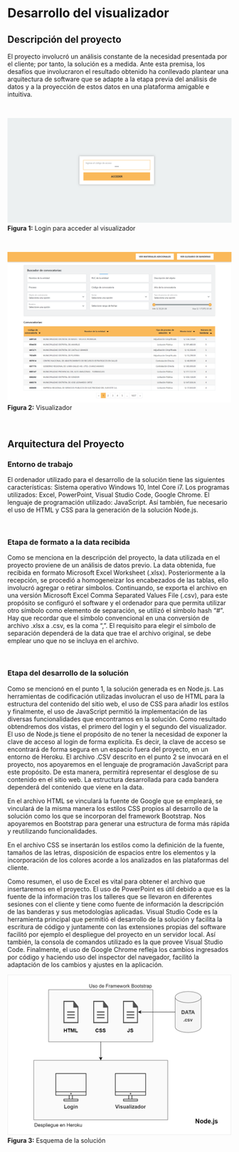 # Desarrollo del visualizador

## Descripción del proyecto 

El proyecto involucró un análisis constante de la necesidad presentada por el cliente; por tanto, la solución es a medida. Ante esta premisa, los desafíos que involucraron el resultado obtenido ha conllevado plantear una arquitectura de software que se adapte a la etapa previa del análisis de datos y a la proyección de estos datos en una plataforma amigable e intuitiva. 

</br>

![Login](images/login.png)
**Figura 1:** Login para acceder al visualizador

</br>

![Visualizador](images/visualizador.png)
**Figura 2:** Visualizador

</br>

## Arquitectura del Proyecto 

### Entorno de trabajo 

El ordenador utilizado para el desarrollo de la solución tiene las siguientes características: Sistema operativo Windows 10, Intel Core i7. Los programas utilizados: Excel, PowerPoint, Visual Studio Code, Google Chrome. El lenguaje de programación utilizado: JavaScript. Así también, fue necesario el uso de HTML y CSS para la generación de la solución Node.js.  

</br>

### Etapa de formato a la data recibida 

Como se menciona en la descripción del proyecto, la data utilizada en el proyecto proviene de un análisis de datos previo. La data obtenida, fue recibida en formato Microsoft Excel Worksheet (.xlsx). Posteriormente a la recepción, se procedió a homogeneizar los encabezados de las tablas, ello involucró agregar o retirar símbolos. Continuando, se exporta el archivo en una versión Microsoft Excel Comma Separated Values File (.csv), para este propósito se configuró el software y el ordenador para que permita utilizar otro símbolo como elemento de separación, se utilizó el símbolo hash “#”. Hay que recordar que el símbolo convencional en una conversión de archivo .xlsx a .csv, es la coma “,”. El requisito para elegir el símbolo de separación dependerá de la data que trae el archivo original, se debe emplear uno que no se incluya en el archivo. 

</br>

### Etapa del desarrollo de la solución 

Como se mencionó en el punto 1, la solución generada es en Node.js. Las herramientas de codificación utilizadas involucran el uso de HTML para la estructura del contenido del sitio web, el uso de CSS para añadir los estilos y finalmente, el uso de JavaScript permitió la implementación de las diversas funcionalidades que encontramos en la solución. Como resultado obtendremos dos vistas, el primero del login y el segundo del visualizador. El uso de Node.js tiene el propósito de no tener la necesidad de exponer la clave de acceso al login de forma explícita. Es decir, la clave de acceso se encontrará de forma segura en un espacio fuera del proyecto, en un entorno de Heroku. 
El archivo .CSV descrito en el punto 2 se invocará en el proyecto, nos apoyaremos en el lenguaje de programación JavaScript para este propósito. De esta manera, permitirá representar el desglose de su contenido en el sitio web. La estructura desarrollada para cada bandera dependerá del contenido que viene en la data.  

En el archivo HTML se vinculará la fuente de Google que se empleará, se vinculará de la misma manera los estilos CSS propios al desarrollo de la solución como los que se incorporan del framework Bootstrap. Nos apoyaremos en Bootstrap para generar una estructura de forma más rápida y reutilizando funcionalidades. 

En el archivo CSS se insertarán los estilos como la definición de la fuente, tamaños de las letras, disposición de espacios entre los elementos y la incorporación de los colores acorde a los analizados en las plataformas del cliente. 

Como resumen, el uso de Excel es vital para obtener el archivo que insertaremos en el proyecto. El uso de PowerPoint es útil debido a que es la fuente de la información tras los talleres que se llevaron en diferentes sesiones con el cliente y tiene como fuente de información la descripción de las banderas y sus metodologías aplicadas. Visual Studio Code es la herramienta principal que permitió el desarrollo de la solución y facilita la escritura de código y juntamente con las extensiones propias del software facilitó por ejemplo el despliegue del proyecto en un servidor local. Así también, la consola de comandos utilizado es la que provee Visual Studio Code. Finalmente, el uso de Google Chrome refleja los cambios ingresados por código y haciendo uso del inspector del navegador, facilitó la adaptación de los cambios y ajustes en la aplicación. 

![Diagrama](images/diagrama.png)
**Figura 3:** Esquema de la solución